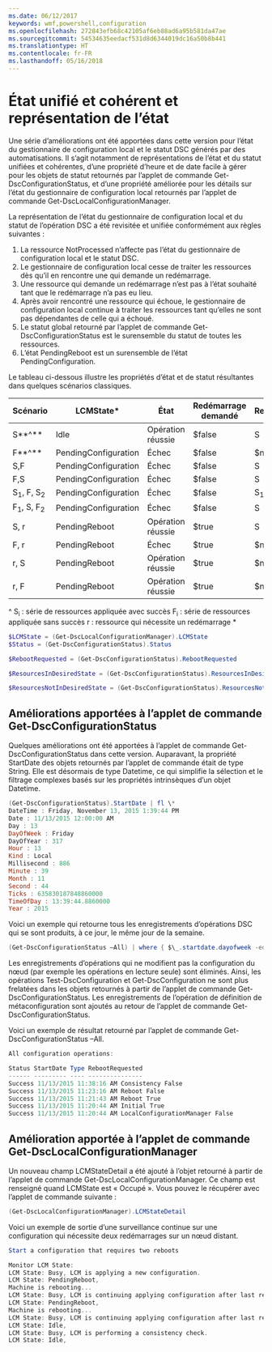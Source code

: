 ```yaml
---
ms.date: 06/12/2017
keywords: wmf,powershell,configuration
ms.openlocfilehash: 272843efb68c42105af6eb88ad6a95b581da47ae
ms.sourcegitcommit: 54534635eedacf531d8d6344019dc16a50b8b441
ms.translationtype: HT
ms.contentlocale: fr-FR
ms.lasthandoff: 05/16/2018
---
```

# <a name="unified-and-consistent-state-and-status-representation"></a>État unifié et cohérent et représentation de l’état

Une série d’améliorations ont été apportées dans cette version pour l’état du gestionnaire de configuration local et le statut DSC générés par des automatisations. Il s’agit notamment de représentations de l’état et du statut unifiées et cohérentes, d’une propriété d’heure et de date facile à gérer pour les objets de statut retournés par l’applet de commande Get-DscConfigurationStatus, et d’une propriété améliorée pour les détails sur l’état du gestionnaire de configuration local retournés par l’applet de commande Get-DscLocalConfigurationManager.

La représentation de l’état du gestionnaire de configuration local et du statut de l’opération DSC a été revisitée et unifiée conformément aux règles suivantes :
1.  La ressource NotProcessed n’affecte pas l’état du gestionnaire de configuration local et le statut DSC.
2.  Le gestionnaire de configuration local cesse de traiter les ressources dès qu’il en rencontre une qui demande un redémarrage.
3.  Une ressource qui demande un redémarrage n’est pas à l’état souhaité tant que le redémarrage n’a pas eu lieu.
4.  Après avoir rencontré une ressource qui échoue, le gestionnaire de configuration local continue à traiter les ressources tant qu’elles ne sont pas dépendantes de celle qui a échoué.
5.  Le statut global retourné par l’applet de commande Get-DscConfigurationStatus est le surensemble du statut de toutes les ressources.
6.  L’état PendingReboot est un surensemble de l’état PendingConfiguration.

Le tableau ci-dessous illustre les propriétés d’état et de statut résultantes dans quelques scénarios classiques.

| **Scénario**                    | **LCMState\***       | **État** | **Redémarrage demandé**  | **ResourcesInDesiredState**  | **ResourcesNotInDesiredState** |
|---------------------------------|----------------------|------------|---------------|------------------------------|--------------------------------|
| S**^**                          | Idle                 | Opération réussie    | $false        | S                            | $null                          |
| F**^**                          | PendingConfiguration | Échec    | $false        | $null                        | F                              |
| S,F                             | PendingConfiguration | Échec    | $false        | S                            | F                              |
| F,S                             | PendingConfiguration | Échec    | $false        | S                            | F                              |
| S<sub>1</sub>, F, S<sub>2</sub> | PendingConfiguration | Échec    | $false        | S<sub>1</sub>, S<sub>2</sub> | F                              |
| F<sub>1</sub>, S, F<sub>2</sub> | PendingConfiguration | Échec    | $false        | S                            | F<sub>1</sub>, F<sub>2</sub>   |
| S, r                            | PendingReboot        | Opération réussie    | $true         | S                            | r                              |
| F, r                            | PendingReboot        | Échec    | $true         | $null                        | F, r                           |
| r, S                            | PendingReboot        | Opération réussie    | $true         | $null                        | r                              |
| r, F                            | PendingReboot        | Opération réussie    | $true         | $null                        | r                              |

^ S<sub>i</sub> : série de ressources appliquée avec succès F<sub>i</sub> : série de ressources appliquée sans succès r : ressource qui nécessite un redémarrage \*

```powershell
$LCMState = (Get-DscLocalConfigurationManager).LCMState
$Status = (Get-DscConfigurationStatus).Status

$RebootRequested = (Get-DscConfigurationStatus).RebootRequested

$ResourcesInDesiredState = (Get-DscConfigurationStatus).ResourcesInDesiredState

$ResourcesNotInDesiredState = (Get-DscConfigurationStatus).ResourcesNotInDesiredState
```
## <a name="enhancement-in-get-dscconfigurationstatus-cmdlet"></a>Améliorations apportées à l’applet de commande Get-DscConfigurationStatus

Quelques améliorations ont été apportées à l’applet de commande Get-DscConfigurationStatus dans cette version. Auparavant, la propriété StartDate des objets retournés par l’applet de commande était de type String. Elle est désormais de type Datetime, ce qui simplifie la sélection et le filtrage complexes basés sur les propriétés intrinsèques d’un objet Datetime.
```powershell
(Get-DscConfigurationStatus).StartDate | fl \*
DateTime : Friday, November 13, 2015 1:39:44 PM
Date : 11/13/2015 12:00:00 AM
Day : 13
DayOfWeek : Friday
DayOfYear : 317
Hour : 13
Kind : Local
Millisecond : 886
Minute : 39
Month : 11
Second : 44
Ticks : 635830187848860000
TimeOfDay : 13:39:44.8860000
Year : 2015
```

Voici un exemple qui retourne tous les enregistrements d’opérations DSC qui se sont produits, à ce jour, le même jour de la semaine.
```powershell
(Get-DscConfigurationStatus –All) | where { $\_.startdate.dayofweek -eq (Get-Date).DayOfWeek }
```

Les enregistrements d’opérations qui ne modifient pas la configuration du nœud (par exemple les opérations en lecture seule) sont éliminés. Ainsi, les opérations Test-DscConfiguration et Get-DscConfiguration ne sont plus frelatées dans les objets retournés à partir de l’applet de commande Get-DscConfigurationStatus.
Les enregistrements de l’opération de définition de métaconfiguration sont ajoutés au retour de l’applet de commande Get-DscConfigurationStatus.

Voici un exemple de résultat retourné par l’applet de commande Get-DscConfigurationStatus –All.
```powershell
All configuration operations:

Status StartDate Type RebootRequested
------ --------- ---- ---------------
Success 11/13/2015 11:38:16 AM Consistency False
Success 11/13/2015 11:23:16 AM Reboot False
Success 11/13/2015 11:21:43 AM Reboot True
Success 11/13/2015 11:20:44 AM Initial True
Success 11/13/2015 11:20:44 AM LocalConfigurationManager False
```

## <a name="enhancement-in-get-dsclocalconfigurationmanager-cmdlet"></a>Amélioration apportée à l’applet de commande Get-DscLocalConfigurationManager
Un nouveau champ LCMStateDetail a été ajouté à l’objet retourné à partir de l’applet de commande Get-DscLocalConfigurationManager. Ce champ est renseigné quand LCMState est « Occupé ». Vous pouvez le récupérer avec l’applet de commande suivante :
```powershell
(Get-DscLocalConfigurationManager).LCMStateDetail
```

Voici un exemple de sortie d’une surveillance continue sur une configuration qui nécessite deux redémarrages sur un nœud distant.
```powershell
Start a configuration that requires two reboots

Monitor LCM State:
LCM State: Busy, LCM is applying a new configuration.
LCM State: PendingReboot,
Machine is rebooting...
LCM State: Busy, LCM is continuing applying configuration after last reboot.
LCM State: PendingReboot,
Machine is rebooting...
LCM State: Busy, LCM is continuing applying configuration after last reboot.
LCM State: Idle,
LCM State: Busy, LCM is performing a consistency check.
LCM State: Idle,
```
